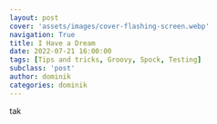 ```yaml
---
layout: post
cover: 'assets/images/cover-flashing-screen.webp'
navigation: True
title: I Have a Dream
date: 2022-07-21 16:00:00
tags: [Tips and tricks, Groovy, Spock, Testing]
subclass: 'post'
author: dominik
categories: dominik
---
```


tak
